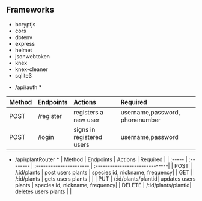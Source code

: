 ## Frameworks

- bcryptjs
- cors
- dotenv
- express
- helmet
- jsonwebtoken
- knex
- knex-cleaner
- sqlite3

* /api/auth \*

| Method | Endpoints | Actions                   | Required                       |
| :----- | :-------- | :------------------------ | :----------------------------- |
| POST   | /register | registers a new user      | username,password, phonenumber |
| POST   | /login    | signs in registered users | username,password              |

- /api/plantRouter \*
  | Method | Endpoints | Actions | Required |
  | :----- | :-------- | :---------------------- | :------------------------------|
  | POST | /:id/plants | post users plants | species id, nickname, frequency|
  | GET | /:id/plants | gets users plants | |
  | PUT | /:id/plants/plantid| updates users plants | species id, nickname, frequency|
  | DELETE | /:id/plants/plantid| deletes users plants | |
